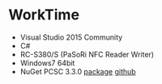 # WorkTime

* Visual Studio 2015 Community
* C#
* RC-S380/S (PaSoRi NFC Reader Writer)
* Windows7 64bit
* NuGet PCSC 3.3.0 [package](http://www.nuget.org/packages/PCSC/) [github](https://github.com/danm-de/pcsc-sharp)
